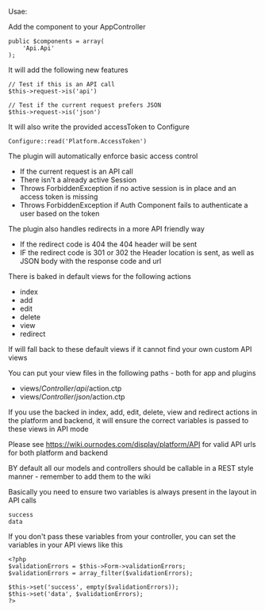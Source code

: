 Usae:

Add the component to your AppController

	public $components = array(
	    'Api.Api'
	);

It will add the following new features

	// Test if this is an API call
	$this->request->is('api')

	// Test if the current request prefers JSON
	$this->request->is('json')

It will also write the provided accessToken to Configure

	Configure::read('Platform.AccessToken')

The plugin will automatically enforce basic access control

* If the current request is an API call
* There isn't a already active Session
* Throws ForbiddenException if no active session is in place and an access token is missing
* Throws ForbiddenException if Auth Component fails to authenticate a user based on the token

The plugin also handles redirects in a more API friendly way

* If the redirect code is 404 the 404 header will be sent
* IF the redirect code is 301 or 302 the Header location is sent, as well as JSON body with the response code and url

There is baked in default views for the following actions

* index
* add
* edit
* delete
* view
* redirect

If will fall back to these default views if it cannot find your own custom API views

You can put your view files in the following paths - both for app and plugins

* views/$Controller/api/$action.ctp
* views/$Controller/json/$action.ctp

If you use the backed in index, add, edit, delete, view and redirect actions in the platform and backend, it will ensure the correct variables is passed to these views in API mode

Please see https://wiki.ournodes.com/display/platform/API for valid API urls for both platform and backend

BY default all our models and controllers should be callable in a REST style manner - remember to add them to the wiki

Basically you need to ensure two variables is always present in the layout in API calls

	success
	data

If you don't pass these variables from your controller, you can set the variables in your API views like this

	<?php
	$validationErrors = $this->Form->validationErrors;
	$validationErrors = array_filter($validationErrors);

	$this->set('success', empty($validationErrors));
	$this->set('data', $validationErrors);
	?>